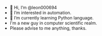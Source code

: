 - 👋 Hi, I’m @leon000694
- 👀 I’m interested in automation.
- 🌱 I’m currently learning Python language.
- I'm a new guy in computer scientific realm.
- Please advise to me anything, thanks.

<!---
leon000694/leon000694 is a ✨ special ✨ repository because its `README.md` (this file) appears on your GitHub profile.
You can click the Preview link to take a look at your changes.
--->
